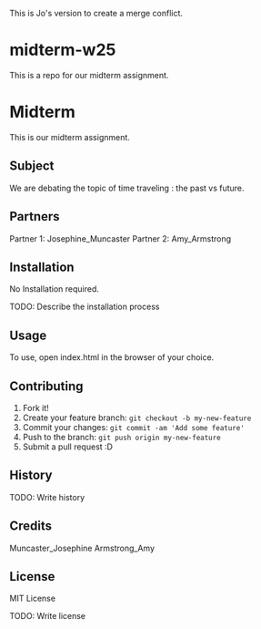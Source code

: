 This is Jo's version to create a merge conflict.

# midterm-w25


This is a repo for our midterm assignment.


# Midterm


This is our midterm assignment.


## Subject
We are debating the topic of time traveling : the past vs future.


## Partners
Partner 1: Josephine_Muncaster
Partner 2: Amy_Armstrong


## Installation


No Installation required.


TODO: Describe the installation process


## Usage


To use, open index.html in the browser of your choice.


## Contributing


1. Fork it!
2. Create your feature branch: `git checkout -b my-new-feature`
3. Commit your changes: `git commit -am 'Add some feature'`
4. Push to the branch: `git push origin my-new-feature`
5. Submit a pull request :D


## History


TODO: Write history


## Credits


Muncaster_Josephine
Armstrong_Amy


## License
MIT License


TODO: Write license